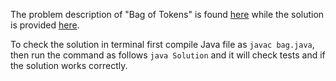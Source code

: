 The problem description of "Bag of Tokens" is found [here](https://leetcode.com/problems/bag-of-tokens/) while the solution is provided [here](https://github.com/aurimas13/Solutions-To-Problems/blob/main/LeetCode/Java%20Solutions/Bag%20of%20Tokens/bag.java).

To check the solution in terminal first compile Java file as `javac bag.java`, then run the command as follows `java Solution` and it will check tests and if the solution works correctly.
